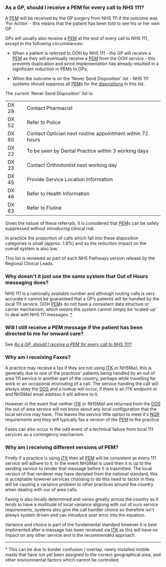 <a name="q1"></a>
### As a GP, should I receive a PEM for every call to NHS 111?

A [PEM](./glossary.md#pem) will be received by the GP surgery from NHS 111 if the outcome was ‘For Action’ - this means that the patient has been told to see his or her own GP.

GPs will usually also receive a [PEM](./glossary.md#pem) at the end of every call to NHS 111, except in the following circumstances:

* When a patient is referred to OOH by NHS 111 - the GP will receive a [PEM](./glossary.md#pem) as they will eventually receive a [PEM](./glossary.md#pem) from the OOH service - this prevents duplication and since implementation has already resulted in a significant reduction in PEMs to GPs.

* When the outcome is on the 'Never Send Disposition' list - NHS 111 systems should suppress all [PEM](./glossary.md#pem)s for the [dispositions](./glossary.md#disposition) in this list.

The current 'Never Send Disposition' list is:

|||
|-|-|
|DX 28|Contact Pharmacist|
|DX 52|Refer to Police|
|DX 60|Contact Optician next routine appointment within 72 hours|
|DX 22|To be seen by Dental Practice within 3 working days|
|DX 23|Contact Orthodontist next working day|
|DX 45|Provide Service Location Information|
|DX 46|Refer to Health Information|
|DX 63|Refer to Fluline|

Given the nature of these referrals, it is considered that [PEM](./glossary.md#pem)s can be safely suppressed without introducing clinical risk.

In practice the proportion of calls which fall into these disposition categories is small (approx. 1.9%) and so the reduction impact on the overall system is also low.

This list is reviewed as part of each NHS Pathways version release by the Regional Clinical Leads.


### Why doesn't it just use the same system that Out of Hours messaging does?

NHS 111 is a nationally available number and although routing calls is very accurate it cannot be guaranteed that a GP’s patients will be handled by the local 111 service. OOH [PEM](./glossary.md#pem)s do not have a consistent data structure or carrier mechanism, which means the system cannot simply be ‘scaled-up’ to deal with NHS 111 messages. [\*](#footnote1)

### Will I still receive a PEM message if the patient has been directed to me for onward care?

See [*As a GP, should I receive a PEM for every call to NHS 111?*](#q1)

### Why am I receiving Faxes?

A practice may receive a fax if they are not using [ITK](./glossary.md#itk) or NHSMail, this is generally due to one of the practices' patients being handled by an out of area 111 service in another part of the country, perhaps while travelling for work or an occasional misrouting of a call. The service handing the call will always obey the [DOS](./glossary.md#dos) and a lookup will occur, if there is an ITK endpoint or and NHSMail email address it will adhere to it.

However in the event that neither [ITK](./glossary.md#itk) or NHSMail are returned from the [DOS](./glossary.md#dos) the out of area service will not know about any local configuration that the local service may have. This leaves the service little option to meet it's [NQR](./glossary.md#nqr) requirements and they will typically fax a version of the [PEM](./glossary.md#pem) to the practice.

Faxes can also occur in the odd event of a technical failure from local 111 services as a contingency mechanism.

### Why am I receiving different versions of PEM?

Firstly if a practice is using [ITK](./glossary.md#itk) then all [PEM](./glossary.md#pem) will be consistent as every 111 service will adhere to it. In the event NHSMail is used then it is up to the sending service to render that message before it is trasmitted. The local version of that renderer may have deviated from the national standard, this is acceptable however services choosing to do this need to factor in they will be causing a variance problem to other practices around the country when dealing with our of area calls.

Faxing is also locally determined and varies greatly across the country as it tends to have a multitude of local variance aligning with out of ours service requirements, systems also give the call handler choice so therefore isn't always system driven and can introduce user error into the equation.

Variance and choice is part of the fundamental standard however it is best implimented after a message has been received via [ITK](./glossary.md#itk) as this will have no impact on any other service and is the recommended approach.

---

<a name="footnote1">* </a> This can be due to border confusion / overlap, newly installed mobile masts that have not yet been assigned to the correct geographical area, and other environmental factors which cannot be controlled.

